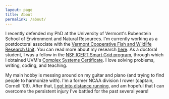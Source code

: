 ```yaml
---
layout: page
title: About
permalink: /about/
---
```


I recently defended my PhD at the University of Vermont's Rubenstein School of Environment and Natural Resources. I'm currently working as a postdoctoral associate with the [Vermont Cooperative Fish and Wildlife Research Unit](https://www.coopunits.org/Vermont/). You can read more about my research [here](https://cbalantic.github.io/research/). As a doctoral student, I was a fellow in the [NSF IGERT Smart Grid program](https://www.uvm.edu/smartgrid/), through which I obtained UVM's [Complex Systems Certificate](http://www.vermontcomplexsystems.org/education/certificate/). I love solving problems, writing, coding, and teaching. 

My main hobby is messing around on my guitar and piano (and trying to find people to harmonize with). I'm a former NCAA division I rower (captain, Cornell '09). After that, [I got into distance running](https://www.athlinks.com/athletes/67626184/statistics), and am hopeful that I can overcome the persistent injury I've battled for the past several years!
